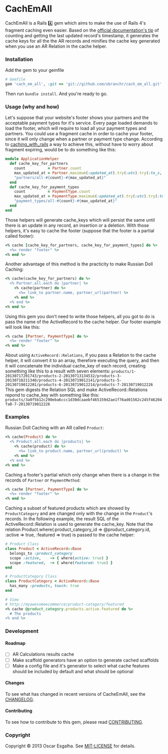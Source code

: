 # CachEmAll

CachEmAll is a Rails :four: gem which aims to make the use of Rails 4's fragment caching even easier. Based on the [official documentation's tip](http://guides.rubyonrails.org/caching_with_rails.html#fragment-caching) of counting and getting the last updated record's timestamp, it generates the cache keys for all the the AR records and minifies the cache key generated when you use an AR Relation in the cache helper.

### Installation

Add the gem to your gemfile

```ruby
# Gemfile
gem 'cach_em_all', :git => 'git://github.com/obranchr/cach_em_all.git'
```

Then run `bundle install`. And you're ready to go.

### Usage (why and how)

Let's suppose that your website's footer shows your partners and the acceptable payment types for it's service. Every page loaded demands to load the footer, which will require to load all your payment types and partners. You could use a fragment cache in order to cache your footer, since it will only change when a partner or payment type change. According to [caching_with_rails](http://guides.rubyonrails.org/caching_with_rails.html#fragment-caching) a way to achieve this, without have to worry about fragment expiring, would be to do something like this:
```ruby
module ApplicationHelper
  def cache_key_for_partners
    count          = Partner.count
    max_updated_at = Partner.maximum(:updated_at).try(:utc).try(:to_s, :number)
    "partners/all-#{count}-#{max_updated_at}"
  end
  def cache_key_for_payment_types
    count          = PaymentType.count
    max_updated_at = PaymentType.maximum(:updated_at).try(:utc).try(:to_s, :number)
    "payment_types/all-#{count}-#{max_updated_at}"
  end
end
```
Those helpers will generate cache_keys which will persist the same until there is an update in any record, an insertion or a deletion. With those helpers, it's easy to cache the footer (suppose that the footer is a partial called footer):
```ruby
<% cache [cache_key_for_partners, cache_key_for_payment_types] do %>
  <%= render "footer" %>
<% end %>
```

Another advantage of this method is the practicity to make Russian Doll Caching:
```ruby
<% cache(cache_key_for_partners) do %>
  <% Partner.all.each do |partner| %>
    <% cache(partner) do %>
      <%= link_to partner.name, partner_url(partner) %>
    <% end %>
  <% end %>
<% end %>
```

Using this gem you don't need to write those helpers, all you got to do is pass the name of the ActiveRecord to the cache helper. Our footer example will look like this:
```ruby
<% cache [Partner, PaymentType] do %>
  <%= render "footer" %>
<% end %>
```

About using `ActiveRecord::Relations`, if you pass a Relation to the cache helper, it will convert it to an array, therefore executing the query, and then it will concatenate the individual cache_key of each record, creating something like this to a result with seven elements:
`products/1-20130717201743/products-2-20130713134532/products-3-20130718211340/products-4-20130719012141/products-5-20130719012201/products-6-20130719012214/products-7-20130719012226`
This gem digests the Relation SQL and make ActiveRecord::Relations repond to cache_key with something like this:
`products/3a0f5b12c290eba6ccc1d30dcaaebf465159d2ae1f76ad01562c245f46204fa0-7-20130719012226`

### Examples

Russian Doll Caching with an AR called `Product`:
```ruby
<% cache(Product) do %>
  <% Product.all.each do |products| %>
    <% cache(product) do %>
      <%= link_to product.name, partner_url(product) %>
    <% end %>
  <% end %>
<% end %>
```

Caching a footer's partial which only change when there is a change in the records of `Partner` or `PaymentMethod`:
```ruby
<% cache [Partner, PaymentType] do %>
  <%= render "footer" %>
<% end %>
```

Caching a subset of featured products which are showed by `ProductCategory` and are changed only with the change in the `Product`'s records. In the following example, the result SQL of the ActiveRecord::Relation is used to generate the cache_key. Note that the relation Product.where(:product_category_id => @product_category.id, :active => true, :featured => true) is passed to the cache helper:
```ruby
# Product Class
class Product < ActiveRecord::Base
  belongs_to :product_category
  scope :active,    -> { where(active: true) }
  scope :featured,  -> { where(featured: true) }
end

# ProductCategory Class
class ProductCategory < ActiveRecord::Base
  has_many :products, touch: true
end

# View
# http://myawesomeecommerce/product-category/featured
<% cache @product_category.products.active.featured do %>
  # The products
<% end %>
```

### Development

#### Roadmap

- [ ] AR Calculations results cache
- [ ] Make scaffold generators have an option to generate cached scaffolds
- [ ] Make a config file and it's generator to select what cache features should be included by default and what should be optional

#### Changes

To see what has changed in recent versions of CacheEmAll, see the [CHANGELOG](http://github.com/obranchr/cach_em_all/blob/master/CHANGELOG.md).

#### Contributing

To see how to contribute to this gem, please read [CONTRIBUTING](http://github.com/obranchr/cach_em_all/blob/master/CONTRIBUTING.md).

### Copyright

Copyright © 2013 Oscar Esgalha. See [MIT-LICENSE](http://github.com/obranchr/cach_em_all/blob/master/MIT-LICENSE) for details.
